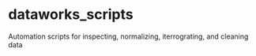 # dataworks_scripts
Automation scripts for inspecting, normalizing, iterrograting, and cleaning data 
